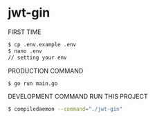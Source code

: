 # jwt-gin

FIRST TIME
```bash
$ cp .env.example .env
$ nano .env
// setting your env 
```

PRODUCTION COMMAND
```bash
$ go run main.go
```

DEVELOPMENT COMMAND
RUN THIS PROJECT
```bash
$ compiledaemon --command="./jwt-gin"
```